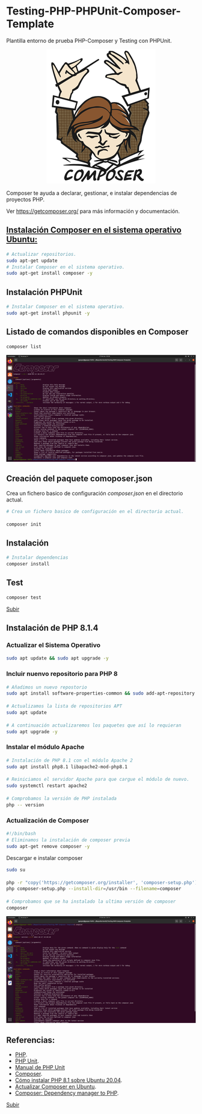 # Testing-PHP-PHPUnit-Composer-Template
<a name="top"></a>
Plantilla entorno de prueba PHP-Composer y Testing con PHPUnit.
<p align="center">
    <a href="https://getcomposer.org/">
        <img alt="Logotipo de Composer" src="images/composer_logo.png">
    </a>
</p>
Composer te ayuda a declarar, gestionar, e instalar dependencias de proyectos PHP.

 Ver https://getcomposer.org/ para más información y documentación.

## [Instalación Composer en el sistema operativo Ubuntu:](#recomendado)
``` bash
# Actualizar repositorios.
sudo apt-get update
# Instalar Composer en el sistema operativo.
sudo apt-get install composer -y
```
## Instalación PHPUnit
``` bash
# Instalar Composer en el sistema operativo.
sudo apt-get install phpunit -y
```

## Listado de comandos disponibles en Composer
``` bash
composer list
```
![Listado de comandos disponibles en Composer](/images/composer_list.png)

## Creación del paquete comoposer.json

Crea un fichero basico de configuración *composer.json* en el directorio actual.

``` bash
# Crea un fichero basico de configuración en el directorio actual.

composer init
```

## Instalación

``` bash
# Instalar dependencias
composer install
```

## Test

``` bash
composer test
```

[Subir](#top)
<a name="recomendado"></a>
## Instalación de PHP 8.1.4

### Actualizar el Sistema Operativo

``` bash
sudo apt update && sudo apt upgrade -y
```
### Incluir nuenvo repositorio para PHP 8

``` bash
# Añadimos un nuevo repostorio
sudo apt install software-properties-common && sudo add-apt-repository ppa:ondrej/php -y

# Actualizamos la lista de repositorios APT
sudo apt update

# A continuación actualizaremos los paquetes que así lo requieran
sudo apt upgrade -y
```

### Instalar el módulo Apache

``` bash
# Instalación de PHP 8.1 con el módulo Apache 2
sudo apt install php8.1 libapache2-mod-php8.1

# Reiniciamos el servidor Apache para que cargue el módulo de nuevo.
sudo systemctl restart apache2

# Comprobamos la versión de PHP instalada
php -- version
```

### Actualización de Composer
``` bash
#!/bin/bash
# Eliminamos la instalación de composer previa
sudo apt-get remove composer -y
```
Descargar e instalar composer

``` bash
sudo su

php -r "copy('https://getcomposer.org/installer', 'composer-setup.php');"
php composer-setup.php --install-dir=/usr/bin --filename=composer

# Comprobamos que se ha instalado la ultima versión de composer
composer
```
![Composer 2](images/Composer2.png)

## Referencias:
- [PHP](https://www.php.net/).
- [PHP Unit](https://phpunit.de/).
- [Manual de PHP Unit](https://phpunit.readthedocs.io/es/latest/index.html)
- [Composer](https://getcomposer.org/).
- [Cómo instalar PHP 8.1 sobre Ubuntu 20.04](https://es.linuxcapable.com/how-to-install-php-8-1-on-ubuntu-20-04/).
- [Actualizar Composer en Ubuntu](https://techvblogs.com/blog/update-composer-in-ubuntu).
- [Composer: Dependency manager to PHP](https://github.com/composer/composer).


[Subir](#top)